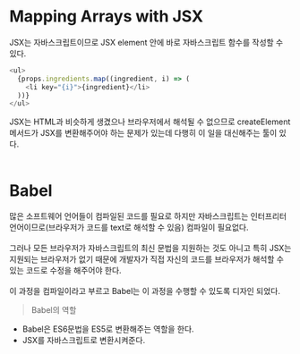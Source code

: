 # Mapping Arrays with JSX

JSX는 자바스크립트이므로 JSX element 안에 바로 자바스크립트 함수를 작성할 수 있다.

```javascript
<ul>
  {props.ingredients.map((ingredient, i) => (
    <li key="{i}">{ingredient}</li>
  ))}
</ul>
```
JSX는 HTML과 비슷하게 생겼으나 브라우저에서 해석될 수 없으므로 createElement메서드가 JSX를 변환해주어야 하는 문제가 있는데 다행히 이 일을 대신해주는 툴이 있다.
</br>
</br>

# Babel

많은 소프트웨어 언어들이 컴파일된 코드를 필요로 하지만 자바스크립트는 인터프리터 언어이므로(브라우저가 코드를 text로 해석할 수 있음) 컴파일이 필요없다.
</br>
</br>
그러나 모든 브라우저가 자바스크립트의 최신 문법을 지원하는 것도 아니고 특히 JSX는 지원되는 브라우저가 없기 때문에 개발자가 직접 자신의 코드를 브라우저가 해석할 수 있는 코드로 수정을 해주어야 한다.
</br>
</br>
이 과정을 컴파일이라고 부르고 Babel는 이 과정을 수행할 수 있도록 디자인 되었다.
</br>

> Babel의 역할
- Babel은 ES6문법을 ES5로 변환해주는 역할을 한다.
- JSX를 자바스크립트로 변환시켜준다.
